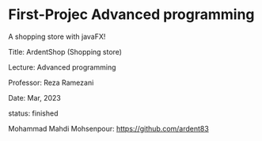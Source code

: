 # First-Projec Advanced programming
A shopping store with javaFX!

Title: ArdentShop (Shopping store)

Lecture: Advanced programming

Professor: Reza Ramezani

Date: Mar, 2023

status: finished

Mohammad Mahdi Mohsenpour: https://github.com/ardent83
